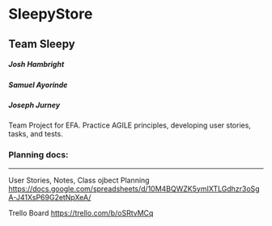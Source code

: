 # SleepyStore
## Team Sleepy
##### Josh Hambright
##### Samuel Ayorinde
##### Joseph Jurney
Team Project for EFA. Practice AGILE principles, developing user stories, tasks, and tests.

### Planning docs:
------------------
User Stories, Notes, Class ojbect Planning
https://docs.google.com/spreadsheets/d/10M4BQWZK5ymIXTLGdhzr3oSgA-J41XsP69G2etNpXeA/

Trello Board
https://trello.com/b/oSRtvMCq

